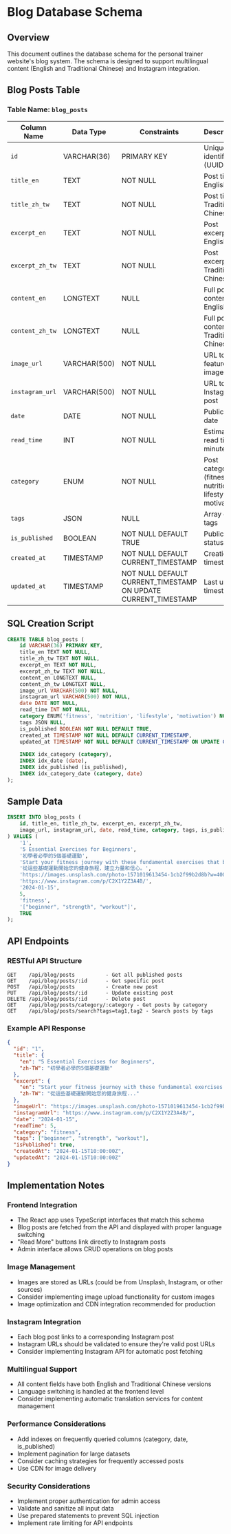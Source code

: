# Blog Database Schema

## Overview
This document outlines the database schema for the personal trainer website's blog system. The schema is designed to support multilingual content (English and Traditional Chinese) and Instagram integration.

## Blog Posts Table

### Table Name: `blog_posts`

| Column Name | Data Type | Constraints | Description |
|-------------|-----------|-------------|-------------|
| `id` | VARCHAR(36) | PRIMARY KEY | Unique identifier (UUID) |
| `title_en` | TEXT | NOT NULL | Post title in English |
| `title_zh_tw` | TEXT | NOT NULL | Post title in Traditional Chinese |
| `excerpt_en` | TEXT | NOT NULL | Post excerpt in English |
| `excerpt_zh_tw` | TEXT | NOT NULL | Post excerpt in Traditional Chinese |
| `content_en` | LONGTEXT | NULL | Full post content in English |
| `content_zh_tw` | LONGTEXT | NULL | Full post content in Traditional Chinese |
| `image_url` | VARCHAR(500) | NOT NULL | URL to featured image |
| `instagram_url` | VARCHAR(500) | NOT NULL | URL to Instagram post |
| `date` | DATE | NOT NULL | Publication date |
| `read_time` | INT | NOT NULL | Estimated read time in minutes |
| `category` | ENUM | NOT NULL | Post category (fitness, nutrition, lifestyle, motivation) |
| `tags` | JSON | NULL | Array of tags |
| `is_published` | BOOLEAN | NOT NULL DEFAULT TRUE | Publication status |
| `created_at` | TIMESTAMP | NOT NULL DEFAULT CURRENT_TIMESTAMP | Creation timestamp |
| `updated_at` | TIMESTAMP | NOT NULL DEFAULT CURRENT_TIMESTAMP ON UPDATE CURRENT_TIMESTAMP | Last update timestamp |

## SQL Creation Script

```sql
CREATE TABLE blog_posts (
    id VARCHAR(36) PRIMARY KEY,
    title_en TEXT NOT NULL,
    title_zh_tw TEXT NOT NULL,
    excerpt_en TEXT NOT NULL,
    excerpt_zh_tw TEXT NOT NULL,
    content_en LONGTEXT NULL,
    content_zh_tw LONGTEXT NULL,
    image_url VARCHAR(500) NOT NULL,
    instagram_url VARCHAR(500) NOT NULL,
    date DATE NOT NULL,
    read_time INT NOT NULL,
    category ENUM('fitness', 'nutrition', 'lifestyle', 'motivation') NOT NULL,
    tags JSON NULL,
    is_published BOOLEAN NOT NULL DEFAULT TRUE,
    created_at TIMESTAMP NOT NULL DEFAULT CURRENT_TIMESTAMP,
    updated_at TIMESTAMP NOT NULL DEFAULT CURRENT_TIMESTAMP ON UPDATE CURRENT_TIMESTAMP,
    
    INDEX idx_category (category),
    INDEX idx_date (date),
    INDEX idx_published (is_published),
    INDEX idx_category_date (category, date)
);
```

## Sample Data

```sql
INSERT INTO blog_posts (
    id, title_en, title_zh_tw, excerpt_en, excerpt_zh_tw, 
    image_url, instagram_url, date, read_time, category, tags, is_published
) VALUES (
    '1',
    '5 Essential Exercises for Beginners',
    '初學者必學的5個基礎運動',
    'Start your fitness journey with these fundamental exercises that build strength and confidence.',
    '從這些基礎運動開始您的健身旅程，建立力量和信心。',
    'https://images.unsplash.com/photo-1571019613454-1cb2f99b2d8b?w=400&h=300&fit=crop',
    'https://www.instagram.com/p/C2X1Y2Z3A4B/',
    '2024-01-15',
    5,
    'fitness',
    '["beginner", "strength", "workout"]',
    TRUE
);
```

## API Endpoints

### RESTful API Structure

```
GET    /api/blog/posts          - Get all published posts
GET    /api/blog/posts/:id      - Get specific post
POST   /api/blog/posts          - Create new post
PUT    /api/blog/posts/:id      - Update existing post
DELETE /api/blog/posts/:id      - Delete post
GET    /api/blog/posts/category/:category - Get posts by category
GET    /api/blog/posts/search?tags=tag1,tag2 - Search posts by tags
```

### Example API Response

```json
{
  "id": "1",
  "title": {
    "en": "5 Essential Exercises for Beginners",
    "zh-TW": "初學者必學的5個基礎運動"
  },
  "excerpt": {
    "en": "Start your fitness journey with these fundamental exercises...",
    "zh-TW": "從這些基礎運動開始您的健身旅程..."
  },
  "imageUrl": "https://images.unsplash.com/photo-1571019613454-1cb2f99b2d8b?w=400&h=300&fit=crop",
  "instagramUrl": "https://www.instagram.com/p/C2X1Y2Z3A4B/",
  "date": "2024-01-15",
  "readTime": 5,
  "category": "fitness",
  "tags": ["beginner", "strength", "workout"],
  "isPublished": true,
  "createdAt": "2024-01-15T10:00:00Z",
  "updatedAt": "2024-01-15T10:00:00Z"
}
```

## Implementation Notes

### Frontend Integration
- The React app uses TypeScript interfaces that match this schema
- Blog posts are fetched from the API and displayed with proper language switching
- "Read More" buttons link directly to Instagram posts
- Admin interface allows CRUD operations on blog posts

### Image Management
- Images are stored as URLs (could be from Unsplash, Instagram, or other sources)
- Consider implementing image upload functionality for custom images
- Image optimization and CDN integration recommended for production

### Instagram Integration
- Each blog post links to a corresponding Instagram post
- Instagram URLs should be validated to ensure they're valid post URLs
- Consider implementing Instagram API for automatic post fetching

### Multilingual Support
- All content fields have both English and Traditional Chinese versions
- Language switching is handled at the frontend level
- Consider implementing automatic translation services for content management

### Performance Considerations
- Add indexes on frequently queried columns (category, date, is_published)
- Implement pagination for large datasets
- Consider caching strategies for frequently accessed posts
- Use CDN for image delivery

### Security Considerations
- Implement proper authentication for admin access
- Validate and sanitize all input data
- Use prepared statements to prevent SQL injection
- Implement rate limiting for API endpoints 